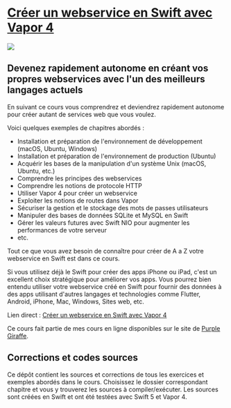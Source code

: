 # [Créer un webservice en Swift avec Vapor 4](https://www.purplegiraffe.fr/p/creer-un-webservice-en-swift-avec-vapor-4/?utm_source=mbritto&utm_medium=github&utm_campaign=vapor4)
[![](https://www.filepicker.io/api/file/qKnNzIsSLmd7Y4O7viWA)](https://www.purplegiraffe.fr/p/creer-un-webservice-en-swift-avec-vapor-4/?utm_source=mbritto&utm_medium=github&utm_campaign=vapor4)

## Devenez rapidement autonome en créant vos propres webservices avec l'un des meilleurs langages actuels
En suivant ce cours vous comprendrez et deviendrez rapidement autonome pour créer autant de services web que vous voulez.

Voici quelques exemples de chapitres abordés :

- Installation et préparation de l'environnement de développement (macOS, Ubuntu, Windows)
- Installation et préparation de l'environnement de production (Ubuntu)
- Acquérir les bases de la manipulation d'un système Unix (macOS, Ubuntu, etc.)
- Comprendre les principes des webservices
- Comprendre les notions de protocole HTTP
- Utiliser Vapor 4 pour créer un webservice
- Exploiter les notions de routes dans Vapor
- Sécuriser la gestion et le stockage des mots de passes utilisateurs
- Manipuler des bases de données SQLite et MySQL en Swift
- Gérer les valeurs futures avec Swift NIO pour augmenter les performances de votre serveur
- etc.

Tout ce que vous avez besoin de connaître pour créer de A a Z votre webservice en Swift est dans ce cours.

Si vous utilisez déjà le Swift pour créer des apps iPhone ou iPad, c'est un excellent choix stratégique pour améliorer vos apps.
Vous pourrez bien entendu utiliser votre webservice créé en Swift pour fournir des données à des apps utilisant d'autres langages et technologies comme Flutter, Android, iPhone, Mac, Windows, Sites web, etc. 

Lien direct : [Créer un webservice en Swift avec Vapor 4](https://www.purplegiraffe.fr/p/creer-un-webservice-en-swift-avec-vapor-4/?utm_source=mbritto&utm_medium=github&utm_campaign=vapor4)

Ce cours fait partie de mes cours en ligne disponibles sur le site de [Purple Giraffe](https://www.purplegiraffe.fr/?utm_source=mbritto&utm_medium=github&utm_campaign=vapor4).

## Corrections et codes sources

Ce dépôt contient les sources et corrections de tous les exercices et exemples abordés dans le cours.
Choisissez le dossier correspondant chapitre et vous y trouverez les sources à compiler/exécuter.
Les sources sont créées en Swift et ont été testées avec Swift 5 et Vapor 4.
